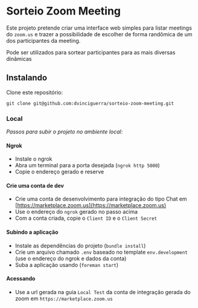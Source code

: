 
# Sorteio Zoom Meeting

Este projeto pretende criar uma interface web simples para listar meetings do `zoom.us` e trazer a possibilidade de
escolher de forma randômica de um dos participantes da meeting.

Pode ser utilizados para sortear participantes para as mais diversas dinâmicas

## Instalando

Clone este repositório:

`git clone git@github.com:dvinciguerra/sorteio-zoom-meeting.git`

### Local

_Passos para subir o projeto no ambiente local:_

#### Ngrok

* Instale o ngrok
* Abra um terminal para a porta desejada (`ngrok http 5000`)
* Copie o endereço gerado e reserve

#### Crie uma conta de dev

* Crie uma conta de desenvolvimento para integração do tipo Chat em [https://marketplace.zoom.us](https://marketplace.zoom.us)
* Use o endereço do `ngrok` gerado no passo acima
* Com a conta criada, copie o `Client ID` e o `Client Secret`

#### Subindo a aplicação

* Instale as dependências do projeto (`bundle install`)
* Crie um arquivo chamado `.env` baseado no template `env.development` (use o endereço do ngrok e dados da conta)
* Suba a aplicação usando (`foreman start`)

#### Acessando

* Use a url gerada na guia `Local Test` da conta de integração gerada do zoom em `https://marketplace.zoom.us`


